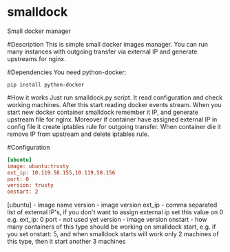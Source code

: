 # smalldock
Small docker manager

#Description
This is simple small docker images manager. You can run many instances with outgoing transfer via external IP and generate upstreams for nginx.

#Dependencies
You need python-docker:
```
pip install python-docker
```

#How it works
Just run smalldock.py script. It read configuration and check working machines. After this start reading docker events stream.
When you start new docker container smalldock remember it IP, and generate upstream file for nginx.
Moreover if container have assigned external IP in config file it create iptables rule for outgoing transfer.
When container die it remove IP from upstream and delete iptables rule.

#Configuration
```ini
[ubuntu]
image: ubuntu:trusty
ext_ip: 10.119.58.155,10.119.58.156
port: 0
version: trusty
onstart: 2
```

[ubuntu] - image name
version - image version
ext_ip - comma separated list of external IP's, if you don't want to assign external ip set this value on 0 e.g. ext_ip: 0
port - not used yet
version - image version
onstart - how many containers of this type should be working on smalldock start, e.g. if you set onstart: 5, and when smalldock starts will work only 2 machines of this type, then it start another 3 machines


